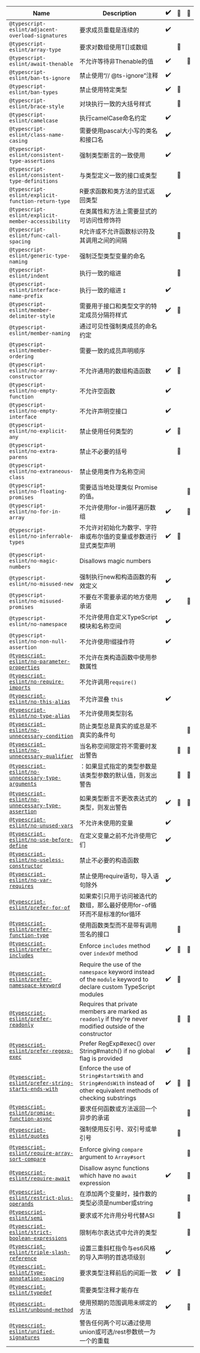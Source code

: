 <table>
<thead>
<tr>
<th>Name</th>
<th>Description</th>
<th>✔️</th>
<th>🔧</th>
<th>💭</th>
</tr>
</thead>
<tbody>
<tr>
<td><code>@typescript-eslint/adjacent-overload-signatures</code></td>
<td>要求成员重载是连续的</td>
<td>✔️</td>
<td></td>
<td></td>
</tr>
<tr>
<td><code>@typescript-eslint/array-type</code></td>
<td>要求对数组使用T[]或数组<T></td>
<td></td>
<td>🔧</td>
<td></td>
</tr>
<tr>
<td><code>@typescript-eslint/await-thenable</code></td>
<td>不允许等待非Thenable的值</td>
<td>✔️</td>
<td></td>
<td>💭</td>
</tr>
<tr>
<td><code>@typescript-eslint/ban-ts-ignore</code></td>
<td>禁止使用“// @ts-ignore”注释</td>
<td>✔️</td>
<td></td>
<td></td>
</tr>
<tr>
<td><code>@typescript-eslint/ban-types</code></td>
<td>禁止使用特定类型</td>
<td>✔️</td>
<td>🔧</td>
<td></td>
</tr>
<tr>
<td><code>@typescript-eslint/brace-style</code></td>
<td>对块执行一致的大括号样式</td>
<td></td>
<td>🔧</td>
<td></td>
</tr>
<tr>
<td><code>@typescript-eslint/camelcase</code></td>
<td>执行camelCase命名约定</td>
<td>✔️</td>
<td></td>
<td></td>
</tr>
<tr>
<td><code>@typescript-eslint/class-name-casing</code></td>
<td>需要使用pascal大小写的类名和接口名</td>
<td>✔️</td>
<td></td>
<td></td>
</tr>
<tr>
<td><code>@typescript-eslint/consistent-type-assertions</code></td>
<td>强制类型断言的一致使用</td>
<td>✔️</td>
<td></td>
<td></td>
</tr>
<tr>
<td><code>@typescript-eslint/consistent-type-definitions</code></td>
<td>与类型定义一致的接口或类型</td>
<td></td>
<td>🔧</td>
<td></td>
</tr>
<tr>
<td><code>@typescript-eslint/explicit-function-return-type</code></td>
<td>R要求函数和类方法的显式返回类型</td>
<td>✔️</td>
<td></td>
<td></td>
</tr>
<tr>
<td><code>@typescript-eslint/explicit-member-accessibility</code></td>
<td>在类属性和方法上需要显式的可访问性修饰符</td>
<td></td>
<td></td>
<td></td>
</tr>
<tr>
<td><code>@typescript-eslint/func-call-spacing</code></td>
<td>R允许或不允许函数标识符及其调用之间的间隔</td>
<td></td>
<td>🔧</td>
<td></td>
</tr>
<tr>
<td><code>@typescript-eslint/generic-type-naming</code></td>
<td>强制泛型类型变量的命名</td>
<td></td>
<td></td>
<td></td>
</tr>
<tr>
<td><code>@typescript-eslint/indent</code></td>
<td>执行一致的缩进</td>
<td></td>
<td>🔧</td>
<td></td>
</tr>
<tr>
<td><code>@typescript-eslint/interface-name-prefix</code></td>
<td>执行一致的缩进 <code>I</code></td>
<td>✔️</td>
<td></td>
<td></td>
</tr>
<tr>
<td><code>@typescript-eslint/member-delimiter-style</code></td>
<td>需要用于接口和类型文字的特定成员分隔符样式</td>
<td>✔️</td>
<td>🔧</td>
<td></td>
</tr>
<tr>
<td><code>@typescript-eslint/member-naming</code></td>
<td>通过可见性强制类成员的命名约定</td>
<td></td>
<td></td>
<td></td>
</tr>
<tr>
<td><code>@typescript-eslint/member-ordering</code></td>
<td>需要一致的成员声明顺序</td>
<td></td>
<td></td>
<td></td>
</tr>
<tr>
<td><code>@typescript-eslint/no-array-constructor</code></td>
<td>不允许通用的数组构造函数</td>
<td>✔️</td>
<td>🔧</td>
<td></td>
</tr>
<tr>
<td><code>@typescript-eslint/no-empty-function</code></td>
<td>不允许空函数</td>
<td>✔️</td>
<td></td>
<td></td>
</tr>
<tr>
<td><code>@typescript-eslint/no-empty-interface</code></td>
<td>不允许声明空接口</td>
<td>✔️</td>
<td></td>
<td></td>
</tr>
<tr>
<td><code>@typescript-eslint/no-explicit-any</code></td>
<td>禁止使用任何类型的</td>
<td>✔️</td>
<td>🔧</td>
<td></td>
</tr>
<tr>
<td><code>@typescript-eslint/no-extra-parens</code></td>
<td>禁止不必要的括号</td>
<td></td>
<td>🔧</td>
<td></td>
</tr>
<tr>
<td><code>@typescript-eslint/no-extraneous-class</code></td>
<td>禁止使用类作为名称空间</td>
<td></td>
<td></td>
<td></td>
</tr>
<tr>
<td><code>@typescript-eslint/no-floating-promises</code></td>
<td>需要适当地处理类似 Promise 的值。</td>
<td></td>
<td></td>
<td>💭</td>
</tr>
<tr>
<td><code>@typescript-eslint/no-for-in-array</code></td>
<td>不允许使用for-in循环遍历数组</td>
<td>✔️</td>
<td></td>
<td>💭</td>
</tr>
<tr>
<td><code>@typescript-eslint/no-inferrable-types</code</a></td>
<td>不允许对初始化为数字、字符串或布尔值的变量或参数进行显式类型声明</td>
<td>✔️</td>
<td>🔧</td>
<td></td>
</tr>
<tr>
<td><code>@typescript-eslint/no-magic-numbers</code></td>
<td>Disallows magic numbers</td>
<td></td>
<td></td>
<td></td>
</tr>
<tr>
<td><code>@typescript-eslint/no-misused-new</code></td>
<td>强制执行new和构造函数的有效定义</code></td>
<td>✔️</td>
<td></td>
<td></td>
</tr>
<tr>
<td><code>@typescript-eslint/no-misused-promises</code></td>
<td>不要在不需要承诺的地方使用承诺</td>
<td>✔️</td>
<td></td>
<td>💭</td>
</tr>
<tr>
<td><code>@typescript-eslint/no-namespace</code></td>
<td>不允许使用自定义TypeScript模块和名称空间</td>
<td>✔️</td>
<td></td>
<td></td>
</tr>
<tr>
<td><code>@typescript-eslint/no-non-null-assertion</code></td>
<td>不允许使用!缀操作符</td>
<td>✔️</td>
<td></td>
<td></td>
</tr>
<tr>
<td><a href="https://github.com/typescript-eslint/typescript-eslint/blob/HEAD/docs/rules/no-parameter-properties.md" rel="nofollow"><code>@typescript-eslint/no-parameter-properties</code></a></td>
<td>不允许在类构造函数中使用参数属性</td>
<td></td>
<td></td>
<td></td>
</tr>
<tr>
<td><a href="https://github.com/typescript-eslint/typescript-eslint/blob/HEAD/docs/rules/no-require-imports.md" rel="nofollow"><code>@typescript-eslint/no-require-imports</code></a></td>
<td>不允许调用<code>require()</code></td>
<td></td>
<td></td>
<td></td>
</tr>
<tr>
<td><a href="https://github.com/typescript-eslint/typescript-eslint/blob/HEAD/docs/rules/no-this-alias.md" rel="nofollow"><code>@typescript-eslint/no-this-alias</code></a></td>
<td>不允许混叠 <code>this</code></td>
<td>✔️</td>
<td></td>
<td></td>
</tr>
<tr>
<td><a href="https://github.com/typescript-eslint/typescript-eslint/blob/HEAD/docs/rules/no-type-alias.md" rel="nofollow"><code>@typescript-eslint/no-type-alias</code></a></td>
<td>不允许使用类型别名</td>
<td></td>
<td></td>
<td></td>
</tr>
<tr>
<td><a href="https://github.com/typescript-eslint/typescript-eslint/blob/HEAD/docs/rules/no-unnecessary-condition.md" rel="nofollow"><code>@typescript-eslint/no-unnecessary-condition</code></a></td>
<td>防止类型总是真实的或总是不真实的条件句</td>
<td></td>
<td></td>
<td>💭</td>
</tr>
<tr>
<td><a href="https://github.com/typescript-eslint/typescript-eslint/blob/HEAD/docs/rules/no-unnecessary-qualifier.md" rel="nofollow"><code>@typescript-eslint/no-unnecessary-qualifier</code></a></td>
<td>当名称空间限定符不需要时发出警告</td>
<td></td>
<td>🔧</td>
<td>💭</td>
</tr>
<tr>
<td><a href="https://github.com/typescript-eslint/typescript-eslint/blob/HEAD/docs/rules/no-unnecessary-type-arguments.md" rel="nofollow"><code>@typescript-eslint/no-unnecessary-type-arguments</code></a></td>
<td>：如果显式指定的类型参数是该类型参数的默认值，则发出警告</td>
<td></td>
<td>🔧</td>
<td>💭</td>
</tr>
<tr>
<td><a href="https://github.com/typescript-eslint/typescript-eslint/blob/HEAD/docs/rules/no-unnecessary-type-assertion.md" rel="nofollow"><code>@typescript-eslint/no-unnecessary-type-assertion</code></a></td>
<td>如果类型断言不更改表达式的类型，则发出警告</td>
<td>✔️</td>
<td>🔧</td>
<td>💭</td>
</tr>
<tr>
<td><a href="https://github.com/typescript-eslint/typescript-eslint/blob/HEAD/docs/rules/no-unused-vars.md" rel="nofollow"><code>@typescript-eslint/no-unused-vars</code></a></td>
<td>不允许未使用的变量</td>
<td>✔️</td>
<td></td>
<td></td>
</tr>
<tr>
<td><a href="https://github.com/typescript-eslint/typescript-eslint/blob/HEAD/docs/rules/no-use-before-define.md" rel="nofollow"><code>@typescript-eslint/no-use-before-define</code></a></td>
<td>在定义变量之前不允许使用它们</td>
<td>✔️</td>
<td></td>
<td></td>
</tr>
<tr>
<td><a href="https://github.com/typescript-eslint/typescript-eslint/blob/HEAD/docs/rules/no-useless-constructor.md" rel="nofollow"><code>@typescript-eslint/no-useless-constructor</code></a></td>
<td>禁止不必要的构造函数</td>
<td></td>
<td></td>
<td></td>
</tr>
<tr>
<td><a href="https://github.com/typescript-eslint/typescript-eslint/blob/HEAD/docs/rules/no-var-requires.md" rel="nofollow"><code>@typescript-eslint/no-var-requires</code></a></td>
<td>禁止使用require语句，导入语句除外</td>
<td>✔️</td>
<td></td>
<td></td>
</tr>
<tr>
<td><a href="https://github.com/typescript-eslint/typescript-eslint/blob/HEAD/docs/rules/prefer-for-of.md" rel="nofollow"><code>@typescript-eslint/prefer-for-of</code></a></td>
<td>如果索引只用于访问被迭代的数组，那么最好使用for-of循环而不是标准的for循环</td>
<td></td>
<td></td>
<td></td>
</tr>
<tr>
<td><a href="https://github.com/typescript-eslint/typescript-eslint/blob/HEAD/docs/rules/prefer-function-type.md" rel="nofollow"><code>@typescript-eslint/prefer-function-type</code></a></td>
<td>使用函数类型而不是带有调用签名的接口</td>
<td></td>
<td>🔧</td>
<td></td>
</tr>
<tr>
<td><a href="https://github.com/typescript-eslint/typescript-eslint/blob/HEAD/docs/rules/prefer-includes.md" rel="nofollow"><code>@typescript-eslint/prefer-includes</code></a></td>
<td>Enforce <code>includes</code> method over <code>indexOf</code> method</td>
<td>✔️</td>
<td>🔧</td>
<td>💭</td>
</tr>
<tr>
<td><a href="https://github.com/typescript-eslint/typescript-eslint/blob/HEAD/docs/rules/prefer-namespace-keyword.md" rel="nofollow"><code>@typescript-eslint/prefer-namespace-keyword</code></a></td>
<td>Require the use of the <code>namespace</code> keyword instead of the <code>module</code> keyword to declare custom TypeScript modules</td>
<td>✔️</td>
<td>🔧</td>
<td></td>
</tr>
<tr>
<td><a href="https://github.com/typescript-eslint/typescript-eslint/blob/HEAD/docs/rules/prefer-readonly.md" rel="nofollow"><code>@typescript-eslint/prefer-readonly</code></a></td>
<td>Requires that private members are marked as <code>readonly</code> if they're never modified outside of the constructor</td>
<td></td>
<td>🔧</td>
<td>💭</td>
</tr>
<tr>
<td><a href="https://github.com/typescript-eslint/typescript-eslint/blob/HEAD/docs/rules/prefer-regexp-exec.md" rel="nofollow"><code>@typescript-eslint/prefer-regexp-exec</code></a></td>
<td>Prefer RegExp#exec() over String#match() if no global flag is provided</td>
<td>✔️</td>
<td></td>
<td>💭</td>
</tr>
<tr>
<td><a href="https://github.com/typescript-eslint/typescript-eslint/blob/HEAD/docs/rules/prefer-string-starts-ends-with.md" rel="nofollow"><code>@typescript-eslint/prefer-string-starts-ends-with</code></a></td>
<td>Enforce the use of <code>String#startsWith</code> and <code>String#endsWith</code> instead of other equivalent methods of checking substrings</td>
<td>✔️</td>
<td>🔧</td>
<td>💭</td>
</tr>
<tr>
<td><a href="https://github.com/typescript-eslint/typescript-eslint/blob/HEAD/docs/rules/promise-function-async.md" rel="nofollow"><code>@typescript-eslint/promise-function-async</code></a></td>
<td>要求任何函数或方法返回一个异步的承诺</td>
<td></td>
<td></td>
<td>💭</td>
</tr>
<tr>
<td><a href="https://github.com/typescript-eslint/typescript-eslint/blob/HEAD/docs/rules/quotes.md" rel="nofollow"><code>@typescript-eslint/quotes</code></a></td>
<td>强制使用反引号、双引号或单引号</td>
<td></td>
<td>🔧</td>
<td></td>
</tr>
<tr>
<td><a href="https://github.com/typescript-eslint/typescript-eslint/blob/HEAD/docs/rules/require-array-sort-compare.md" rel="nofollow"><code>@typescript-eslint/require-array-sort-compare</code></a></td>
<td>Enforce giving <code>compare</code> argument to <code>Array#sort</code></td>
<td></td>
<td></td>
<td>💭</td>
</tr>
<tr>
<td><a href="https://github.com/typescript-eslint/typescript-eslint/blob/HEAD/docs/rules/require-await.md" rel="nofollow"><code>@typescript-eslint/require-await</code></a></td>
<td>Disallow async functions which have no <code>await</code> expression</td>
<td>✔️</td>
<td></td>
<td>💭</td>
</tr>
<tr>
<td><a href="https://github.com/typescript-eslint/typescript-eslint/blob/HEAD/docs/rules/restrict-plus-operands.md" rel="nofollow"><code>@typescript-eslint/restrict-plus-operands</code></a></td>
<td>在添加两个变量时，操作数的类型必须是number或string</td>
<td></td>
<td></td>
<td>💭</td>
</tr>
<tr>
<td><a href="https://github.com/typescript-eslint/typescript-eslint/blob/HEAD/docs/rules/semi.md" rel="nofollow"><code>@typescript-eslint/semi</code></a></td>
<td>要求或不允许用分号代替ASI</td>
<td></td>
<td>🔧</td>
<td></td>
</tr>
<tr>
<td><a href="https://github.com/typescript-eslint/typescript-eslint/blob/HEAD/docs/rules/strict-boolean-expressions.md" rel="nofollow"><code>@typescript-eslint/strict-boolean-expressions</code></a></td>
<td>限制布尔表达式中允许的类型</td>
<td></td>
<td></td>
<td>💭</td>
</tr>
<tr>
<td><a href="https://github.com/typescript-eslint/typescript-eslint/blob/HEAD/docs/rules/triple-slash-reference.md" rel="nofollow"><code>@typescript-eslint/triple-slash-reference</code></a></td>
<td>设置三重斜杠指令与es6风格的导入声明的首选项级别</td>
<td>✔️</td>
<td></td>
<td></td>
</tr>
<tr>
<td><a href="https://github.com/typescript-eslint/typescript-eslint/blob/HEAD/docs/rules/type-annotation-spacing.md" rel="nofollow"><code>@typescript-eslint/type-annotation-spacing</code></a></td>
<td>要求类型注释前后的间距一致</td>
<td>✔️</td>
<td>🔧</td>
<td></td>
</tr>
<tr>
<td><a href="https://github.com/typescript-eslint/typescript-eslint/blob/HEAD/docs/rules/typedef.md" rel="nofollow"><code>@typescript-eslint/typedef</code></a></td>
<td>需要类型注释才能存在</td>
<td></td>
<td></td>
<td></td>
</tr>
<tr>
<td><a href="https://github.com/typescript-eslint/typescript-eslint/blob/HEAD/docs/rules/unbound-method.md" rel="nofollow"><code>@typescript-eslint/unbound-method</code></a></td>
<td>使用预期的范围调用未绑定的方法</td>
<td>✔️</td>
<td></td>
<td>💭</td>
</tr>
<tr>
<td><a href="https://github.com/typescript-eslint/typescript-eslint/blob/HEAD/docs/rules/unified-signatures.md" rel="nofollow"><code>@typescript-eslint/unified-signatures</code></a></td>
<td>警告任何两个可以通过使用union或可选/rest参数统一为一个的重载</td>
<td></td>
<td></td>
<td></td>
</tr>
</tbody>
</table>